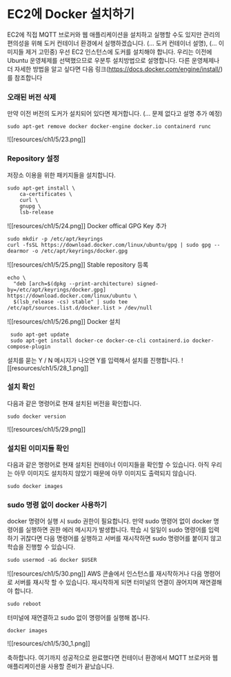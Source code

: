 
# EC2에 Docker 설치하기

EC2에 직접 MQTT 브로커와 웹 애플리케이션을 설치하고 실행할 수도 있지만 관리의 편의성을 위해 도커 컨테이너 환경에서 실행하겠습니다. (... 도커 컨테이너 설명), (... 이미지들 제거  고민중) 
우선 EC2 인스턴스에 도커를 설치해야 합니다. 우리는 이전에 Ubuntu 운영체제를 선택했으므로 우분투 설치방법으로 설명합니다. 다른 운영체제나 더 자세한 방법을 알고 싶다면 다음 링크(https://docs.docker.com/engine/install/)를 참조합니다


### 오래된 버전 삭제
만약 이전 버전의 도커가 설치되어 있다면 제거합니다. (... 문제 없다고 설명 추가 예정)
```
sudo apt-get remove docker docker-engine docker.io containerd runc
```

![[resources/ch1/5/23.png]]
### Repository 설정
저장소 이용을 위한 패키지들을 설치합니다.
```
sudo apt-get install \
    ca-certificates \
    curl \
    gnupg \
    lsb-release
```
![[resources/ch1/5/24.png]]
Docker offical GPG Key 추가
```
sudo mkdir -p /etc/apt/keyrings 
curl -fsSL https://download.docker.com/linux/ubuntu/gpg | sudo gpg --dearmor -o /etc/apt/keyrings/docker.gpg
```
![[resources/ch1/5/25.png]]
Stable repository 등록 
```
echo \
  "deb [arch=$(dpkg --print-architecture) signed-by=/etc/apt/keyrings/docker.gpg] https://download.docker.com/linux/ubuntu \
  $(lsb_release -cs) stable" | sudo tee /etc/apt/sources.list.d/docker.list > /dev/null
```
![[resources/ch1/5/26.png]]
Docker 설치
```
 sudo apt-get update
 sudo apt-get install docker-ce docker-ce-cli containerd.io docker-compose-plugin
```
설치를 묻는 Y / N 메시지가 나오면 Y를 입력해서 설치를 진행합니다.
![[resources/ch1/5/28_1.png]]
### 설치 확인
다음과 같은 명령어로 현재 설치된 버전을 확인합니다.
```
sudo docker version
```
![[resources/ch1/5/29.png]]

### 설치된 이미지들 확인
다음과 같은 명령어로 현재 설치된 컨테이너 이미지들을 확인할 수 있습니다. 아직 우리는 아무 이미지도 설치하지 않았기 때문에 아무 이미지도 출력되지 않습니다.
```
sudo docker images
```

### sudo 명령 없이 docker 사용하기
docker 명령어 실행 시 sudo 권한이 필요합니다. 만약 sudo 명령어 없이 docker 명령어를 실행하면 권한 에러 메시지가 발생합니다. 학습 시 일일이 sudo 명령어를 입력하기 귀찮다면 다음 명령어를 실행하고 서버를 재시작하면 sudo 명령어를 붙이지 않고 학습을 진행할 수 있습니다.
```
sudo usermod -aG docker $USER
```
![[resources/ch1/5/30.png]]
AWS 콘솔에서 인스턴스를 재시작하거나 다음 명령어로 서버를 재시작 할 수 있습니다. 재시작하게 되면 터미널의 연결이 끊어지며 재연결해야 합니다.
```
sudo reboot
```

터미널에 재연결하고 sudo 없이 명령어를 실행해 봅니다. 
```
docker images
```

![[resources/ch1/5/30_1.png]]

축하합니다. 여기까지 성공적으로 완료했다면 컨테이너 환경에서 MQTT 브로커와 웹 애플리케이션을 사용할 준비가 끝났습니다.

